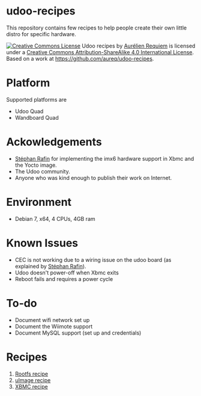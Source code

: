 udoo-recipes
============

This repository contains few recipes to help people create their own little distro for specific hardware.

<a rel="license" href="http://creativecommons.org/licenses/by-sa/4.0/"><img alt="Creative Commons License" style="border-width:0" src="http://i.creativecommons.org/l/by-sa/4.0/88x31.png" /></a> <span xmlns:dct="http://purl.org/dc/terms/" href="http://purl.org/dc/dcmitype/Text" property="dct:title" rel="dct:type">Udoo recipes</span> by <a xmlns:cc="http://creativecommons.org/ns#" href="http://au.linkedin.com/in/aurelienrequiem/" property="cc:attributionName" rel="cc:attributionURL">Aurélien Requiem</a> is licensed under a <a rel="license" href="http://creativecommons.org/licenses/by-sa/4.0/">Creative Commons Attribution-ShareAlike 4.0 International License</a>. Based on a work at <a xmlns:dct="http://purl.org/dc/terms/" href="https://github.com/aureq/udoo-recipes" rel="dct:source">https://github.com/aureq/udoo-recipes</a>.

# Platform #

Supported platforms are

- Udoo Quad
- Wandboard Quad

# Ackowledgements #

- [Stéphan Rafin](http://stephan-rafin.net/blog/) for implementing the imx6 hardware support in Xbmc and the Yocto image.
- The Udoo community.
- Anyone who was kind enough to publish their work on Internet.

# Environment #
- Debian 7, x64, 4 CPUs, 4GB ram

# Known Issues #
- CEC is not working due to a wiring issue on the udoo board (as explained by [Stéphan Rafin](http://stephan-rafin.net/blog/)).
- Udoo doesn't power-off when Xbmc exits
- Reboot fails and requires a power cycle

# To-do #
- Document wifi network set up
- Document the Wiimote support
- Document MySQL support (set up and credentials)

# Recipes #
1. [Rootfs recipe](01-rootfs-recipe.md)
2. [uImage recipe](02-uimage-recipe.md)
3. [XBMC recipe](03-xbmc-recipe.md)
